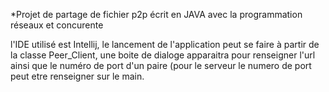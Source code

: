 *Projet de partage de fichier p2p écrit en JAVA avec la programmation réseaux et concurente 

l'IDE utilisé est Intellij, le lancement de l'application peut se faire à partir de la classe Peer_Client, une boite de dialoge apparaitra 
pour renseigner l'url ainsi que le numéro de port d'un paire (pour le serveur le numero de port peut etre renseigner sur le main.

